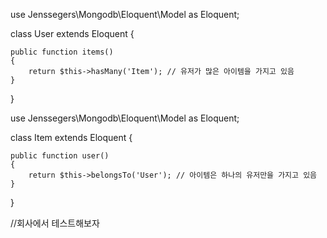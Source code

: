 use Jenssegers\Mongodb\Eloquent\Model as Eloquent;

class User extends Eloquent {

    public function items()
    {
        return $this->hasMany('Item'); // 유저가 많은 아이템을 가지고 있음
    }

}


use Jenssegers\Mongodb\Eloquent\Model as Eloquent;

class Item extends Eloquent {

    public function user()
    {
        return $this->belongsTo('User'); // 아이템은 하나의 유저만을 가지고 있음
    }

}

//회사에서 테스트해보자